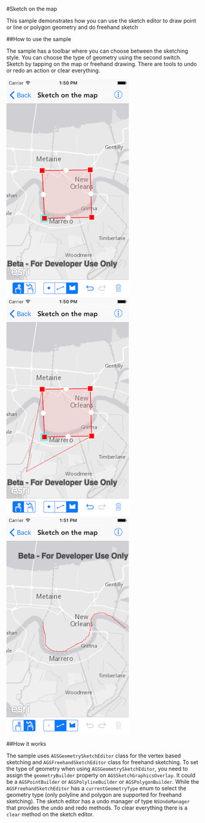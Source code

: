 #Sketch on the map

This sample demonstrates how you can use the sketch editor to draw point or line or polygon geometry and do freehand sketch

##How to use the sample

The sample has a toolbar where you can choose between the sketching style. You can choose the type of geometry using the second switch. Sketch by tapping on the map or freehand drawing. There are tools to undo or redo an action or clear everything.

![](image1.png)
![](image2.png)
![](image3.png)

##How it works

The sample uses `AGSGeometrySketchEditor` class for the vertex based sketching and `AGSFreehandSketchEditor` class for freehand sketching. To set the type of geometry when using `AGSGeometrySketchEditor`, you need to assign the `geometryBuilder` property on `AGSSketchGraphicsOverlay`. It could be a `AGSPointBuilder` or `AGSPolylineBuilder` or `AGSPolygonBuilder`. While the `AGSFreehandSketchEditor` has a `currentGeometryType` enum to select the geometry type (only polyline and polygon are supported for freehand sketching). The sketch editor has a undo manager of type `NSUndoManager` that provides the undo and redo methods. To clear everything there is a `clear` method on the sketch editor.




